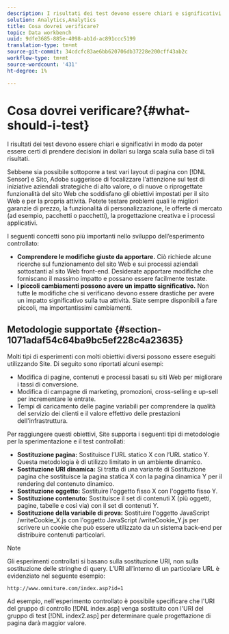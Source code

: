 ```yaml
---
description: I risultati dei test devono essere chiari e significativi in modo da poter essere certi di prendere decisioni in dollari su larga scala sulla base di tali risultati.
solution: Analytics,Analytics
title: Cosa dovrei verificare?
topic: Data workbench
uuid: 9dfe3685-885e-4098-ab1d-ac891ccc5199
translation-type: tm+mt
source-git-commit: 34cdcfc83ae6bb620706db37228e200cff43ab2c
workflow-type: tm+mt
source-wordcount: '431'
ht-degree: 1%

---
```



# Cosa dovrei verificare?{#what-should-i-test}

I risultati dei test devono essere chiari e significativi in modo da poter essere certi di prendere decisioni in dollari su larga scala sulla base di tali risultati.

Sebbene sia possibile sottoporre a test vari layout di pagina con [!DNL Sensor] e Sito,  Adobe suggerisce di focalizzare l&#39;attenzione sul test di iniziative aziendali strategiche di alto valore, o di nuove o riprogettate funzionalità del sito Web che soddisfano gli obiettivi impostati per il sito Web e per la propria attività. Potete testare problemi quali le migliori garanzie di prezzo, la funzionalità di personalizzazione, le offerte di mercato (ad esempio, pacchetti o pacchetti), la progettazione creativa e i processi applicativi.

I seguenti concetti sono più importanti nello sviluppo dell’esperimento controllato:

* **Comprendere le modifiche giuste da apportare.** Ciò richiede alcune ricerche sul funzionamento del sito Web e sui processi aziendali sottostanti al sito Web front-end. Desiderate apportare modifiche che forniscano il massimo impatto e possano essere facilmente testate.
* **I piccoli cambiamenti possono avere un impatto significativo.** Non tutte le modifiche che si verificano devono essere drastiche per avere un impatto significativo sulla tua attività. Siate sempre disponibili a fare piccoli, ma importantissimi cambiamenti.

## Metodologie supportate {#section-1071adaf54c64ba9bc5ef228c4a23635}

Molti tipi di esperimenti con molti obiettivi diversi possono essere eseguiti utilizzando Site. Di seguito sono riportati alcuni esempi:

* Modifica di pagine, contenuti e processi basati su siti Web per migliorare i tassi di conversione.
* Modifica di campagne di marketing, promozioni, cross-selling e up-sell per incrementare le entrate.
* Tempi di caricamento delle pagine variabili per comprendere la qualità del servizio dei clienti e il valore effettivo delle prestazioni dell&#39;infrastruttura.

Per raggiungere questi obiettivi, Site supporta i seguenti tipi di metodologie per la sperimentazione e il test controllati:

* **Sostituzione pagina:** Sostituisce l’URL statico X con l’URL statico Y. Questa metodologia è di utilizzo limitato in un ambiente dinamico.
* **Sostituzione URI dinamica:** Si tratta di una variante di Sostituzione pagina che sostituisce la pagina statica X con la pagina dinamica Y per il rendering del contenuto dinamico.
* **Sostituzione oggetto:** Sostituire l&#39;oggetto fisso X con l&#39;oggetto fisso Y.
* **Sostituzione contenuto:** Sostituisce il set di contenuti X (più oggetti, pagine, tabelle e così via) con il set di contenuti Y.
* **Sostituzione della variabile di prova:** Sostituire l&#39;oggetto JavaScript /writeCookie_X.js con l&#39;oggetto JavaScript /writeCookie_Y.js per scrivere un cookie che può essere utilizzato da un sistema back-end per distribuire contenuti particolari.

>[!NOTE]
>
>Gli esperimenti controllati si basano sulla sostituzione URI, non sulla sostituzione delle stringhe di query. L’URI all’interno di un particolare URL è evidenziato nel seguente esempio:
>
>`http://www.omniture.com/index.asp?id=1`
>
>Ad esempio, nell&#39;esperimento controllato è possibile specificare che l&#39;URI del gruppo di controllo [!DNL index.asp] venga sostituito con l&#39;URI del gruppo di test [!DNL index2.asp] per determinare quale progettazione di pagina darà maggior valore.
